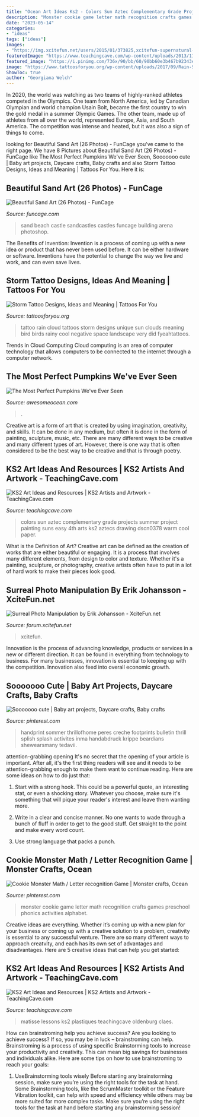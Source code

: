 ```yaml
---
title: "Ocean Art Ideas Ks2 - Colors Sun Aztec Complementary Grade Projects Summer Project Painting Suns Easy 4th Arts Ks2 Aztecs Drawing Dscn0378 Warm Cool Paper"
description: "Monster cookie game letter math recognition crafts games preschool phonics activities alphabet"
date: "2023-05-14"
categories:
- "ideas"
tags: ["ideas"]
images:
- "https://img.xcitefun.net/users/2015/01/373825,xcitefun-supernatural-photography-6.jpg"
featuredImage: "https://www.teachingcave.com/wp-content/uploads/2013/11/Sun.jpg"
featured_image: "https://i.pinimg.com/736x/90/bb/60/90bb60e3b467b92343e770d6239d4216--letter-recognition-games-cookie-monster.jpg"
image: "https://www.tattoosforyou.org/wp-content/uploads/2017/09/Rain-Storm-Tattoos.jpg"
ShowToc: true
author: "Georgiana Welch"
---
```



In 2020, the world was watching as two teams of highly-ranked athletes competed in the Olympics. One team from North America, led by Canadian Olympian and world champion Usain Bolt, became the first country to win the gold medal in a summer Olympic Games. The other team, made up of athletes from all over the world, represented Europe, Asia, and South America. The competition was intense and heated, but it was also a sign of things to come.

	

		
looking for Beautiful Sand Art (26 Photos) - FunCage you've came to the right page. We have 8 Pictures about Beautiful Sand Art (26 Photos) - FunCage like The Most Perfect Pumpkins We&#039;ve Ever Seen, Sooooooo cute | Baby art projects, Daycare crafts, Baby crafts and also Storm Tattoo Designs, Ideas and Meaning | Tattoos For You. Here it is:
		
    
## Beautiful Sand Art (26 Photos) - FunCage

<img loading=lazy src="http://www.funcage.com/blog/wp-content/uploads/2013/06/Beautiful-Sand-Art-011-550x828.jpg" onerror="this.onerror=null;this.src='https://tse2.mm.bing.net/th?id=OIP.Wy60KWm8MgTife9be9gMTQHaLJ&amp;pid=15.1';" alt="Beautiful Sand Art (26 Photos) - FunCage">

_Source: funcage.com_

>sand beach castle sandcastles castles funcage building arena photoshop. 

	

The Benefits of Invention:
Invention is a process of coming up with a new idea or product that has never been used before. It can be either hardware or software. Inventions have the potential to change the way we live and work, and can even save lives.

    
## Storm Tattoo Designs, Ideas And Meaning | Tattoos For You

<img loading=lazy src="https://www.tattoosforyou.org/wp-content/uploads/2017/09/Rain-Storm-Tattoos.jpg" onerror="this.onerror=null;this.src='https://tse3.mm.bing.net/th?id=OIP.J1MhLiNCg4iGIb6QmVweOQHaJ3&amp;pid=15.1';" alt="Storm Tattoo Designs, Ideas and Meaning | Tattoos For You">

_Source: tattoosforyou.org_

>tattoo rain cloud tattoos storm designs unique sun clouds meaning bird birds rainy cool negative space landscape very did fyeahtattoos. 

	

Trends in Cloud Computing
Cloud computing is an area of computer technology that allows computers to be connected to the internet through a computer network.

    
## The Most Perfect Pumpkins We&#039;ve Ever Seen

<img loading=lazy src="https://awesomeocean.com/wp-content/uploads/2016/10/Pumpkin-Carving.jpg" onerror="this.onerror=null;this.src='https://tse3.mm.bing.net/th?id=OIP.cPKOnP0-RuyiZdFAEjeWEgHaE9&amp;pid=15.1';" alt="The Most Perfect Pumpkins We&#039;ve Ever Seen">

_Source: awesomeocean.com_

>. 

	

Creative art is a form of art that is created by using imagination, creativity, and skills. It can be done in any medium, but often it is done in the form of painting, sculpture, music, etc. There are many different ways to be creative and many different types of art. However, there is one way that is often considered to be the best way to be creative and that is through poetry.

    
## KS2 Art Ideas And Resources | KS2 Artists And Artwork - TeachingCave.com

<img loading=lazy src="https://www.teachingcave.com/wp-content/uploads/2013/11/Sun.jpg" onerror="this.onerror=null;this.src='https://tse1.mm.bing.net/th?id=OIP.R5-_GJaGGHkf8AlqnnUYAwAAAA&amp;pid=15.1';" alt="KS2 Art Ideas and Resources | KS2 Artists and Artwork - TeachingCave.com">

_Source: teachingcave.com_

>colors sun aztec complementary grade projects summer project painting suns easy 4th arts ks2 aztecs drawing dscn0378 warm cool paper. 

	

What is the Definition of Art?
Creative art can be defined as the creation of works that are either beautiful or engaging. It is a process that involves many different elements, from design to color and texture. Whether it's a painting, sculpture, or photography, creative artists often have to put in a lot of hard work to make their pieces look good.

    
## Surreal Photo Manipulation By Erik Johansson - XciteFun.net

<img loading=lazy src="https://img.xcitefun.net/users/2015/01/373825,xcitefun-supernatural-photography-6.jpg" onerror="this.onerror=null;this.src='https://tse4.mm.bing.net/th?id=OIP.M2yZGQ9tpgOigvfaMnJ74wHaFP&amp;pid=15.1';" alt="Surreal Photo Manipulation by Erik Johansson - XciteFun.net">

_Source: forum.xcitefun.net_

>xcitefun. 

	

Innovation is the process of advancing knowledge, products or services in a new or different direction. It can be found in everything from technology to business. For many businesses, innovation is essential to keeping up with the competition. Innovation also feed into overall economic growth.

    
## Sooooooo Cute | Baby Art Projects, Daycare Crafts, Baby Crafts

<img loading=lazy src="https://i.pinimg.com/736x/28/b0/a1/28b0a15452231b16c47dc1a53f85c211.jpg" onerror="this.onerror=null;this.src='https://tse2.mm.bing.net/th?id=OIP.Cf-5mmaVRuse_G73Ko_wiwHaJ3&amp;pid=15.1';" alt="Sooooooo cute | Baby art projects, Daycare crafts, Baby crafts">

_Source: pinterest.com_

>handprint sommer thrillofhome peres creche footprints bulletin thrill splish splash activites inma handabdruck krippe beardians shewearsmany tedavii. 

	

attention-grabbing opening
It's no secret that the opening of your article is important. After all, it's the first thing readers will see and it needs to be attention-grabbing enough to make them want to continue reading. Here are some ideas on how to do just that:
1. Start with a strong hook. This could be a powerful quote, an interesting stat, or even a shocking story. Whatever you choose, make sure it's something that will pique your reader's interest and leave them wanting more.

2. Write in a clear and concise manner. No one wants to wade through a bunch of fluff in order to get to the good stuff. Get straight to the point and make every word count.

3. Use strong language that packs a punch.

    
## Cookie Monster Math / Letter Recognition Game | Monster Crafts, Ocean

<img loading=lazy src="https://i.pinimg.com/736x/90/bb/60/90bb60e3b467b92343e770d6239d4216--letter-recognition-games-cookie-monster.jpg" onerror="this.onerror=null;this.src='https://tse1.mm.bing.net/th?id=OIP.-YsVIwDxSmIpmf8DKIdXpQHaJ3&amp;pid=15.1';" alt="Cookie Monster Math / Letter recognition Game | Monster crafts, Ocean">

_Source: pinterest.com_

>monster cookie game letter math recognition crafts games preschool phonics activities alphabet. 

	

Creative ideas are everything. Whether it’s coming up with a new plan for your business or coming up with a creative solution to a problem, creativity is essential to any successful venture. There are so many different ways to approach creatvity, and each has its own set of advantages and disadvantages. Here are 5 creative ideas that can help you get started: 

    
## KS2 Art Ideas And Resources | KS2 Artists And Artwork - TeachingCave.com

<img loading=lazy src="https://www.teachingcave.com/wp-content/uploads/2013/11/matisse-art.jpg" onerror="this.onerror=null;this.src='https://tse2.mm.bing.net/th?id=OIP.frh5e1qDERcOGb0n_9reNAHaOL&amp;pid=15.1';" alt="KS2 Art Ideas and Resources | KS2 Artists and Artwork - TeachingCave.com">

_Source: teachingcave.com_

>matisse lessons ks2 plastiques teachingcave oldenburg claes. 

	

How can brainstroming help you achieve success?
Are you looking to achieve success? If so, you may be in luck – brainstroming can help. Brainstroming is a process of using specific Brainstorming tools to increase your productivity and creativity. This can mean big savings for businesses and individuals alike. Here are some tips on how to use brainstroming to reach your goals: 
1. UseBrainstorming tools wisely 
Before starting any brainstorming session, make sure you’re using the right tools for the task at hand. Some Brainstorming tools, like the ScrumMaster toolkit or the Feature Vibration toolkit, can help with speed and efficiency while others may be more suited for more complex tasks. Make sure you’re using the right tools for the task at hand before starting any brainstorming session! 


